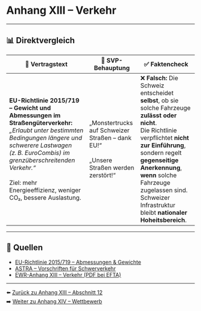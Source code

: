 # Anhang XIII – Verkehr

---

## 📊 Direktvergleich

| 📜 **Vertragstext** | 🧨 **SVP-Behauptung** | ✅ **Faktencheck** |
|---------------------|-----------------------|--------------------|
| **EU-Richtlinie 2015/719 – Gewicht und Abmessungen im Straßengüterverkehr:** _„Erlaubt unter bestimmten Bedingungen längere und schwerere Lastwagen (z. B. EuroCombis) im grenzüberschreitenden Verkehr.“_ <br><br> Ziel: mehr Energieeffizienz, weniger CO₂, bessere Auslastung. | „Monstertrucks auf Schweizer Straßen – dank EU!“ <br><br> „Unsere Straßen werden zerstört!“ | ❌ **Falsch:** Die Schweiz entscheidet **selbst**, ob sie solche Fahrzeuge **zulässt oder nicht**. <br> Die Richtlinie verpflichtet **nicht zur Einführung**, sondern regelt **gegenseitige Anerkennung**, **wenn** solche Fahrzeuge zugelassen sind. <br> Schweizer Infrastruktur bleibt **nationaler Hoheitsbereich**. |

---

## 🔗 Quellen

- [EU-Richtlinie 2015/719 – Abmessungen & Gewichte](https://eur-lex.europa.eu/legal-content/DE/TXT/?uri=CELEX:32015L0719)
- [ASTRA – Vorschriften für Schwerverkehr](https://www.astra.admin.ch/)
- [EWR-Anhang XIII – Verkehr (PDF bei EFTA)](https://www.efta.int/media/documents/legal-texts/eea/annexes-to-the-agreement/Annex-XIII.pdf)

---

⬅️ [Zurück zu Anhang XIII – Abschnitt 12](anhang_XIII_abschnitt_12.md)  
➡️ [Weiter zu Anhang XIV – Wettbewerb](anhang_XIV.md)
